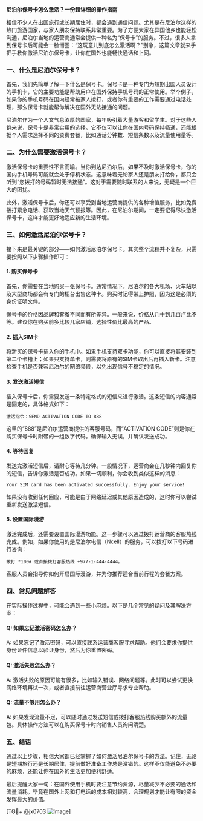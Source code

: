 **尼泊尔保号卡怎么激活？一份超详细的操作指南**

相信不少人在出国旅行或长期居住时，都会遇到通信问题。尤其是在尼泊尔这样的热门旅游国家，与家人朋友保持联系非常重要。为了方便大家在异国他乡也能轻松沟通，尼泊尔当地的运营商通常会提供一种名为“保号卡”的服务。不过，很多人拿到保号卡后可能会一脸懵圈：“这玩意儿到底怎么激活啊？”别急，这篇文章就来手把手教你激活尼泊尔保号卡，让你在国外也能畅快通话和上网。

### 一、什么是尼泊尔保号卡？

首先，我们先简单了解一下什么是保号卡。保号卡是一种专门为短期出国人员设计的手机卡，它的主要功能是帮助用户在国外保持手机号码的正常使用。举个例子，如果你的手机号码在国内经常被家人拨打，或者你有重要的工作需要通过电话处理，那么保号卡就能帮你解决在国外无法接通的问题。

尼泊尔作为一个人文气息浓厚的国家，每年吸引着大量游客和留学生。对于这些人群来说，保号卡是非常实用的选择。它不仅可以让你在国内号码保持畅通，还能根据个人需求选择不同的资费套餐，比如通话分钟数、短信条数以及流量使用量等。

### 二、为什么需要激活保号卡？

激活保号卡的重要性不言而喻。当你到达尼泊尔后，如果不及时激活保号卡，你的国内手机号码可能就会处于停机状态。这意味着无论家人还是朋友打给你，都只会听到“您拨打的号码暂时无法接通”。这对于需要随时联系的人来说，无疑是一个巨大的困扰。

此外，激活保号卡后，你还可以享受到当地运营商提供的各种增值服务，比如免费拨打紧急电话、获取当地天气预报等。因此，在尼泊尔期间，一定要记得尽快激活保号卡，这样才能更好地适应新的生活环境。

### 三、如何激活尼泊尔保号卡？

接下来是最关键的部分——如何激活尼泊尔保号卡。其实整个流程并不复杂，只需要按照以下步骤操作即可：

#### 1. 购买保号卡

首先，你需要在当地购买一张保号卡。通常情况下，尼泊尔的各大机场、火车站以及大型商场都会有专门的柜台出售这种卡。购买时记得带上护照，因为这是必须的身份证明文件。

保号卡的价格因品牌和套餐不同而有所差异。一般来说，价格从几十到几百卢比不等。建议你在购买前多比较几家店铺，选择性价比最高的产品。

#### 2. 插入SIM卡

将新买的保号卡插入你的手机中。如果手机支持双卡功能，你可以直接将其安装到第二个卡槽上；如果只支持单卡，则需要将原有的SIM卡取出后再插入新卡。注意检查手机是否兼容尼泊尔的网络频段，以免出现信号不稳定的情况。

#### 3. 发送激活短信

插入保号卡后，你需要发送一条特定格式的短信来进行激活。这条短信的内容通常是固定的，具体格式如下：

```
激活指令：SEND ACTIVATION CODE TO 888
```

这里的“888”是尼泊尔运营商提供的客服号码，而“ACTIVATION CODE”则是你在购买保号卡时附带的一组数字代码。确保输入无误，并确认发送成功。

#### 4. 等待回复

发送完激活短信后，请耐心等待几分钟。一般情况下，运营商会在几秒钟内回复你的短信，告诉你激活是否成功。如果一切顺利，你会收到类似这样的消息：

```
Your SIM card has been activated successfully. Enjoy your service!
```

如果没有收到任何回应，可能是由于网络延迟或其他原因造成的，这时你可以尝试重新发送激活短信。

#### 5. 设置国际漫游

激活完成后，还需要设置国际漫游功能。这一步骤可以通过拨打运营商的客服热线完成。例如，如果你使用的是尼泊尔电信（Ncell）的服务，可以拨打以下号码进行咨询：

```
拨打 *100# 或直接拨打客服热线 +977-1-444-4444。
```

客服人员会指导你如何开启国际漫游，并为你推荐适合当前行程的套餐方案。

### 四、常见问题解答

在实际操作过程中，可能会遇到一些小麻烦。以下是几个常见的疑问及其解决方案：

#### Q: 如果忘记激活密码怎么办？
A: 如果忘记了激活密码，可以直接联系运营商客服寻求帮助。他们会要求你提供身份证件信息以验证身份，然后为你重置密码。

#### Q: 激活失败怎么办？
A: 激活失败的原因可能有很多，比如输入错误、网络问题等。此时可以尝试更换网络环境再试一次，或者直接前往运营商营业厅寻求专业帮助。

#### Q: 流量不够用怎么办？
A: 如果发现流量不足，可以随时通过发送短信或拨打客服热线购买额外的流量包。具体操作方法可以在购买保号卡时向销售人员询问清楚。

### 五、结语

通过以上步骤，相信大家都已经掌握了如何激活尼泊尔保号卡的方法。记住，无论是短期旅行还是长期居住，提前做好准备工作总是没错的。这样不仅能避免不必要的麻烦，还能让你在国外的生活更加便利舒适。

最后提醒大家一句：在国外使用手机时要注意节约资源，尽量减少不必要的通话和流量消耗。毕竟在国外上网和打电话的成本相对较高，合理规划才能让有限的资金发挥最大的价值。

[TG💪+ @jx0703 ![Image](https://github.com/user-attachments/assets/dbca1d08-cadb-493c-b0ec-ad6f7a83f270)]